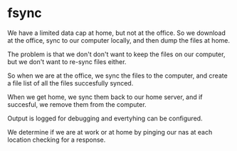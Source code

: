 # fsync

We have a limited data cap at home, but not at the office. So we download at the
office, sync to our computer locally, and then dump the files at home.

The problem is that we don't don't want to keep the files on our computer, but
we don't want to re-sync files either. 

So when we are at the office, we sync the files to the computer, and create a
file list of all the files succesfully synced. 

When we get home, we sync them back to our home server, and if succesful, we
remove them from the computer.

Output is logged for debugging and evertyhing can be configured.

We determine if we are at work or at home by pinging our nas at each location
checking for a response.
